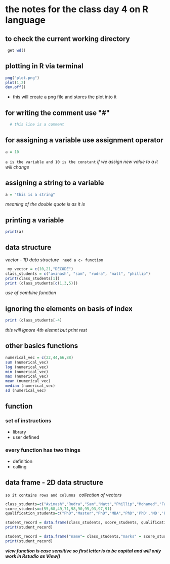 # the notes for the class day 4 on R language


## to check the current working directory
```r
 get wd()
 ```
## plotting in R via terminal
```r
png("plot.png")
plot(1,2)
dev.off()
```
* this will create a png file and stores the plot into it

## for writing the comment use "#"
```r
  # this line is a comment 
```

## for assigning a variable use assignment operator
```r
a = 10
```
`a is the variable and 10 is the constant`
*if we assign new value to a it will change*

## assigning a string to a variable
```r
a = "this is a string"
```
*meaning of the double quote is as it is*

## printing a variable
```r
print(a)
```

## data structure
*vector - 1D data structure*
` need a c- function`
```r
 my_vector = c(10,21,"DECODE") 
class_students = c("avinash", "sam", "rudra", "matt", "phillip")
print(class_students[1]) 
print (class_students[c(1,3,5)])
```
*use of combine function*

## ignoring the elements on basis of index
```r
print (class_students[-4]
```
*this will ignore 4th elemnt but print rest*

## other basics functions
```r
numerical_vec = c(22,44,66,88)
sum (numerical_vec)
log (numerical_vec)
min (numerical_vec)
max (numerical_vec)
mean (numerical_vec)
median (numerical_vec)
sd (numerical_vec)
```

## function
### set of instructions
* library
* user defined
### every function has two things
* definition
* calling

## data frame - 2D data structure 
`so it contains rows and columns `
*collection of vectors*

```r
class_students=c("Avinash","Rudra","Sam","Matt","Phillip","Mohamed","Fazdly","Alias","Suhaili","Lily")
score_students=c(55,68,49,71,98,90,95,93,97,91)
qualification_students=c("PhD","Master","PhD","MBA","PhD",'PhD','MD','PhD','MD','PhD') 

student_record = data.frame(class_students, score_students, qualification_students)
print(student_record) 

student_record = data.frame("name"= class_students,"marks" = score_students, "qualification" = qualification_students)
print(student_record) 
```
***view function is case sensitive so first letter is to be capital and will only work in Rstudio as View()***


